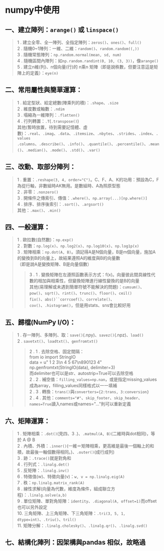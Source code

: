 # numpy中使用<br>

## 一、建立陣列：`arange()` 或 `linspace()`<br>
> 1 . 建立全零、全一陣列、全指定陣列：`zeros()`、`ones()`、`full()`<br>
> 2 . 隨機0~1陣列：一維、二維：`random()`、`random.random((,))`<br>
> 3 . 隨機常態陣列：`np.random.normal(mean, sd, num)`<br>
> 4 . 隨機區間內陣列：如`np.random.randint(0, 10, (3, 3))`，像`arange()`<br>
> 5 . 建立n維(列)、n個向量(行)的 n乘n 矩陣（即是說秩數，但要注意這是矩陣上的定義）：`eye(n)`<br>

## 二、常用屬性與簡單運算：
> 1 . 給定型狀、給定總數(陣乘列的積)：`.shape`、`.size`<br>
> 2 . 維度數或軸數：`.ndim`<br>
> 3 . 塌縮為一維陣列：`.flatten()`<br>
> 4 . 行列轉置：`.T`(`.transpose()`)<br>
> 其他(暫時放置，待到需要記憶體、虛數)：`.real`、`.imag`、`.data`、`.itemsize`、`.nbytes`、`.strides`、`.index`、`.values`<br>
> `.columns`、`.describe()`、`.info()`、`.quantile()`、`.percentile()`、`.mean()`、`.median()`、`.mode()`、`.std()`、`.var()`<br>

## 三、改動、取部分陣列：
> 1 . 重置：`.reshape(3, 4, order="C")`。C、F、A、K的功用：預設為C，F為從行軸，非數組時AK無用。是數組時、A為照原型態<br>
> 2 . 非零：`.nonzero()`<br>
> 3 . 開條件之傳索引、傳值：`.where()`、`np.array(...)[np.where()]`<br>
> 4 . 排序、排序後索引：`.sort()`、`.argsort()`<br>
其他：`.max()`、`.min()`<br>

## 四、一般運算：
> 1 . 歐拉數(自然數)：`np.exp()`<br>
> 2 . 對數：`np.log(x)`、`np.log2(x)`、`np.log10(x)`、`np.log1p(x)`<br>
> 3 . 矩陣相乘：`np.dot(A, B)`。須記得A是N個向量，B是m個向量，施加A的變換到B的向量上，故結果遵照A的維度與B的向量數<br>
> （即是說A是變換矩陣、B是向量個數）<br>
>> 3 . 1 . 變換矩陣在左遵照函數表示方式：f(x)。向量彼此間具線性代數的相加與相乘性，但變換矩陣進行線性變換的是B的向量<br>
> 其他(易理解或未遇到簡單符號不能解決的問題)：`cumsum()`、`pow()`、`sqrt()`、`rint()`、`trunc()`、`floor()`、`ceil()`<br>
> `fix()`、`abs()``corrcoef()`、`correlate()`、`cov()`、`.histogram()`，但是用stats、sns會比較好用<br>

## 五、歸檔(NumPy I/O)：
> 1 . 存一陣列、多陣列、取：`save()`(.npy)、`savez()`(.npz)、`load()`<br>
> 2 . `savetxt()`、`loadtxt()`、`genfromtxt()`<br>
>> 2 . 1 . 去除空格、固定間隔：<br>
> from io import StringIO<br>
>> data = u"  1  2  3\n  4  5 67\n890123  4"<br>
>> np.genfromtxt(StringIO(data), delimiter=3)<br>
>> 而delimiter也可以是str、autostrip=True可以去除空格<br>
>> 2 . 2 . 補空值：`filling_values=np.nan`，或是指定missing_values成為array，filling_values同樣格式以一一填補<br>
>> 2 . 3 . 轉換：`trans()`與`converters={2:trans, 3:conversion}` <br>
>> 2 . 4 . 其他：`comments="#"`、`skip_footer`、`skip_header`、`names=True`讀入names或names="..."則可以重新定義<br>
> 
## 六、矩陣運算：
> 1 . 矩陣相乘：`.dot()`(見四、3 .)、`.matmul(A, B)`(二維時與dot相同)，等於 A @ B<br>
> 2 . 內積、外積：`.inner()`(一維＝矩陣相乘，更高維是最後一個軸上的和積，故最後一軸個數得相同。)、`.outer()`(成行成列)<br>
> 3 . 跡：`.trace()`就是對角和<br>
> 4 . 行列式：`.linalg.det()`<br>
> 5 . 反矩陣：`.linalg.inv()`<br>
> 6 . 特徵值(w)、特徵向量(v)：`w, v = np.linalg.eig(A)`<br>
> 7 . 秩：`np.linalg.matrix_rank(A)`<br>
> 8 . 線性求解(向量為代數，維度為條件，組成聯立方程)：`.linalg.solve(a,b)`<br>
> 9 . 單位矩陣、單對角矩陣：`identity`、`.diagonal(A, offset=1)`而offset也可以另外設定<br>
> 10. 三角矩陣、上三角矩陣、下三角矩陣：`.tri(3, 5, 1, dtype=int)`、`.triu()`、`tril()`<br>
> 11. 矩陣分解：`.linalg.cholesky()`、`.linalg.qr()`、`.linalg.svd()`<br>
> 
## 七、結構化陣列：因架構與pandas 相似，故略過
